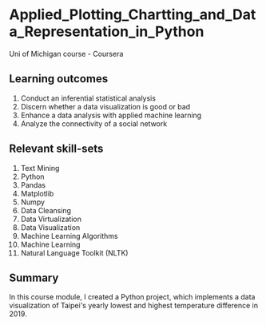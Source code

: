 # Applied_Plotting_Chartting_and_Data_Representation_in_Python
Uni of Michigan course - Coursera


## Learning outcomes

1. Conduct an inferential statistical analysis
2. Discern whether a data visualization is good or bad
3. Enhance a data analysis with applied machine learning
4. Analyze the connectivity of a social network


## Relevant skill-sets

1. Text Mining
2. Python
3. Pandas
4. Matplotlib
5. Numpy
6. Data Cleansing
7. Data Virtualization
8. Data Visualization
9. Machine Learning Algorithms
10. Machine Learning 
11. Natural Language Toolkit (NLTK)


## Summary

In this course module, I created a Python project, which implements a data visualization of Taipei's yearly lowest and highest temperature difference in 2019.
